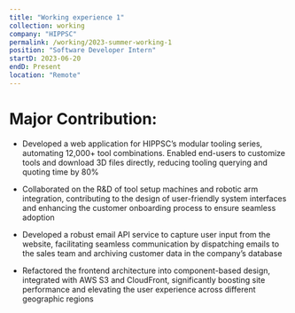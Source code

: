 ```yaml
---
title: "Working experience 1"
collection: working
company: "HIPPSC"
permalink: /working/2023-summer-working-1
position: "Software Developer Intern"
startD: 2023-06-20
endD: Present
location: "Remote"
---
```


Major Contribution:
======
- Developed a web application for HIPPSC’s modular tooling series, automating 12,000+ tool combinations. Enabled end-users to customize tools and download 3D files directly, reducing tooling querying and quoting time by 80%

- Collaborated on the R&D of tool setup machines and robotic arm integration, contributing to the design of user-friendly system interfaces and enhancing the customer onboarding process to ensure seamless adoption

- Developed a robust email API service to capture user input from the website, facilitating seamless communication by dispatching emails to the sales team and archiving customer data in the company’s database

- Refactored the frontend architecture into component-based design, integrated with AWS S3 and CloudFront, significantly boosting site performance and elevating the user experience across different geographic regions